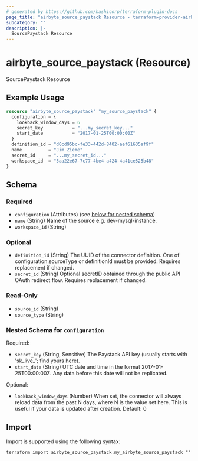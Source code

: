 ```yaml
---
# generated by https://github.com/hashicorp/terraform-plugin-docs
page_title: "airbyte_source_paystack Resource - terraform-provider-airbyte"
subcategory: ""
description: |-
  SourcePaystack Resource
---
```


# airbyte_source_paystack (Resource)

SourcePaystack Resource

## Example Usage

```terraform
resource "airbyte_source_paystack" "my_source_paystack" {
  configuration = {
    lookback_window_days = 6
    secret_key           = "...my_secret_key..."
    start_date           = "2017-01-25T00:00:00Z"
  }
  definition_id = "d0cd95bc-fe33-442d-8402-aef61635af9f"
  name          = "Jim Zieme"
  secret_id     = "...my_secret_id..."
  workspace_id  = "5aa22e67-7c77-4be4-a424-4a41ce525b48"
}
```

<!-- schema generated by tfplugindocs -->
## Schema

### Required

- `configuration` (Attributes) (see [below for nested schema](#nestedatt--configuration))
- `name` (String) Name of the source e.g. dev-mysql-instance.
- `workspace_id` (String)

### Optional

- `definition_id` (String) The UUID of the connector definition. One of configuration.sourceType or definitionId must be provided. Requires replacement if changed.
- `secret_id` (String) Optional secretID obtained through the public API OAuth redirect flow. Requires replacement if changed.

### Read-Only

- `source_id` (String)
- `source_type` (String)

<a id="nestedatt--configuration"></a>
### Nested Schema for `configuration`

Required:

- `secret_key` (String, Sensitive) The Paystack API key (usually starts with 'sk_live_'; find yours <a href="https://dashboard.paystack.com/#/settings/developer">here</a>).
- `start_date` (String) UTC date and time in the format 2017-01-25T00:00:00Z. Any data before this date will not be replicated.

Optional:

- `lookback_window_days` (Number) When set, the connector will always reload data from the past N days, where N is the value set here. This is useful if your data is updated after creation. Default: 0

## Import

Import is supported using the following syntax:

```shell
terraform import airbyte_source_paystack.my_airbyte_source_paystack ""
```
